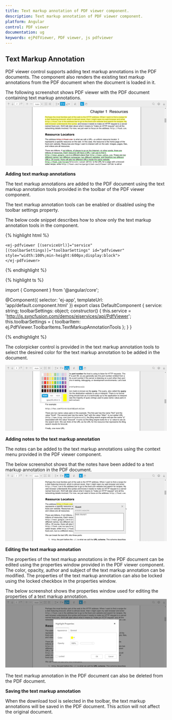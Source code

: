 ```yaml
---
title: Text markup annotation of PDF viewer component.
description: Text markup annotation of PDF viewer component.
platform: Angular
control: PDF viewer
documentation: ug
keywords: ejPdfViewer, PDF viewer, js pdfviewer
---
```


## Text Markup Annotation

PDF viewer control supports adding text markup annotations in the PDF documents. The component also renders the existing text markup annotations from the PDF document when the document is loaded in it.

The following screenshot shows PDF viewer with the PDF document containing text markup annotations.
![](Text-Markup-Annotation_images/Text_Markup_Annotations_img1.png)

**Adding text markup annotations**

The text markup annotations are added to the PDF document using the text markup annotation tools provided in the toolbar of the PDF viewer component.

The text markup annotation tools can be enabled or disabled using the toolbar settings property.

The below code snippet describes how to show only the text markup annotation tools in the component.

{% highlight html %}

    <ej-pdfviewer [(serviceUrl)]="service" [(toolbarSettings)]="toolbarSettings" id="pdfviewer" style="width:100%;min-height:600px;display:block">
    </ej-pdfviewer>

{% endhighlight %}

{% highlight ts %}

import { Component } from '@angular/core';

@Component({
    selector: 'ej-app',
    templateUrl: 'app/default.component.html'
})
export class DefaultComponent {
    service: string;
    toolbarSettings: object;
    constructor() {
        this.service = 'http://js.syncfusion.com/demos/ejservices/api/PdfViewer';
        this.toolbarSettings = { toolbarItem: ej.PdfViewer.ToolbarItems.TextMarkupAnnotationTools };
    }
}
    
{% endhighlight %}

The colorpicker control is provided in the text markup annotation tools to select the desired color for the text markup annotation to be added in the document.

![](Text-Markup-Annotation_images/Text_Markup_Annotations_img2.png)

**Adding notes to the text markup annotation**

The notes can be added to the text markup annotations using the context menu provided in the PDF viewer component.

The below screenshot shows that the notes have been added to a text markup annotation in the PDF document.
![](Text-Markup-Annotation_images/Text_Markup_Annotations_img3.png)

**Editing the text markup annotation**

The properties of the text markup annotations in the PDF document can be edited using the properties window provided in the PDF viewer component. The color, opacity, author and subject of the text markup annotation can be modified. The properties of the text markup annotation can also be locked using the locked checkbox in the properties window.

The below screenshot shows the properties window used for editing the properties of a text markup annotation.
![](Text-Markup-Annotation_images/Text_Markup_Annotations_img4.png)

The text markup annotation in the PDF document can also be deleted from the PDF document.

**Saving the text markup annotation**

When the download tool is selected in the toolbar, the text markup annotations will be saved in the PDF document. This action will not affect the original document.
